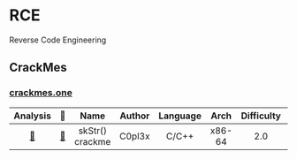 # RCE
Reverse Code Engineering


## CrackMes

### [crackmes.one](https://crackmes.one/)

| Analysis | 🧲 | Name | Author | Language | Arch | Difficulty | Quality | Platform | Date |
|:---:|:---:|:----:|:------:|:--------:|:----:|:----------:|:-------:|:--------:|:----:|
|[📜](crackme/64e22875d931496abf908fdb.md)|[🔗](https://crackmes.one/crackme/64e22875d931496abf908fdb)| skStr() crackme | C0pl3x | C/C++ | x86-64 | 2.0 | 3.5 | Windows | 2:51 PM 08/20/2023|
